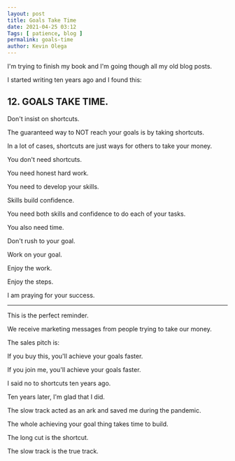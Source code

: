 ```yaml
--- 
layout: post 
title: Goals Take Time
date: 2021-04-25 03:12
Tags: [ patience, blog ]
permalink: goals-time
author: Kevin Olega 
--- 
```

I'm trying to finish my book and I'm going though all my old blog posts.

I started writing ten years ago and I found this:

## 12. GOALS TAKE TIME.

Don't insist on shortcuts. 

The guaranteed way to NOT reach your goals is by taking shortcuts. 

In a lot of cases, shortcuts are just ways for others to take your money. 

You don't need shortcuts. 

You need honest hard work. 

You need to develop your skills.

Skills build confidence.

You need both skills and confidence to do each of your tasks. 

You also need time. 

Don't rush to your goal. 

Work on your goal. 

Enjoy the work. 

Enjoy the steps. 

I am praying for your success.

---

This is the perfect reminder.

We receive marketing messages from people trying to take our money.

The sales pitch is:

If you buy this, you'll achieve your goals faster.

If you join me, you'll achieve your goals faster.

I said no to shortcuts ten years ago.

Ten years later, I'm glad that I did.

The slow track acted as an ark and saved me during the pandemic.

The whole achieving your goal thing takes time to build.

The long cut is the shortcut.

The slow track is the true track.
